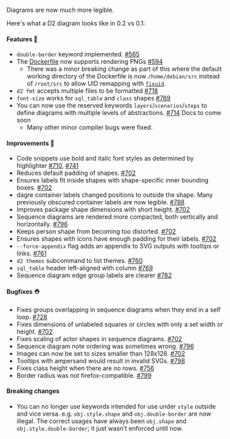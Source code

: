 Diagrams are now much more legible.

Here's what a D2 diagram looks like in 0.2 vs 0.1:

#### Features 🚀

- `double-border` keyword implemented. [#565](https://github.com/terrastruct/d2/pull/565)
- The [Dockerfile](./docs/INSTALL.md#docker) now supports rendering PNGs [#594](https://github.com/terrastruct/d2/issues/594)
  - There was a minor breaking change as part of this where the default working directory of the Dockerfile is now `/home/debian/src` instead of `/root/src` to allow UID remapping with [`fixuid`](https://github.com/boxboat/fixuid).
- `d2 fmt` accepts multiple files to be formatted [#718](https://github.com/terrastruct/d2/issues/718)
- `font-size` works for `sql_table` and `class` shapes [#769](https://github.com/terrastruct/d2/issues/769)
- You can now use the reserved keywords `layers`/`scenarios`/`steps` to define diagrams
  with multiple levels of abstractions. [#714](https://github.com/terrastruct/d2/pull/714)
  Docs to come soon
  - Many other minor compiler bugs were fixed.

#### Improvements 🧹

- Code snippets use bold and italic font styles as determined by highlighter [#710](https://github.com/terrastruct/d2/issues/710), [#741](https://github.com/terrastruct/d2/issues/741)
- Reduces default padding of shapes. [#702](https://github.com/terrastruct/d2/pull/702)
- Ensures labels fit inside shapes with shape-specific inner bounding boxes. [#702](https://github.com/terrastruct/d2/pull/702)
- dagre container labels changed positions to outside the shape. Many previously obscured container labels are now legible. [#788](https://github.com/terrastruct/d2/pull/788)
- Improves package shape dimensions with short height. [#702](https://github.com/terrastruct/d2/pull/702)
- Sequence diagrams are rendered more compacted, both vertically and horizontally. [#796](https://github.com/terrastruct/d2/pull/796)
- Keeps person shape from becoming too distorted. [#702](https://github.com/terrastruct/d2/pull/702)
- Ensures shapes with icons have enough padding for their labels. [#702](https://github.com/terrastruct/d2/pull/702)
- `--force-appendix` flag adds an appendix to SVG outputs with tooltips or links. [#761](https://github.com/terrastruct/d2/pull/761)
- `d2 themes` subcommand to list themes. [#760](https://github.com/terrastruct/d2/pull/760)
- `sql_table` header left-aligned with column [#769](https://github.com/terrastruct/d2/pull/769)
- Sequence diagram edge group labels are clearer [#782](https://github.com/terrastruct/d2/pull/782)

#### Bugfixes ⛑️

- Fixes groups overlapping in sequence diagrams when they end in a self loop. [#728](https://github.com/terrastruct/d2/pull/728)
- Fixes dimensions of unlabeled squares or circles with only a set width or height. [#702](https://github.com/terrastruct/d2/pull/702)
- Fixes scaling of actor shapes in sequence diagrams. [#702](https://github.com/terrastruct/d2/pull/702)
- Sequence diagram note ordering was sometimes wrong. [#796](https://github.com/terrastruct/d2/pull/796)
- Images can now be set to sizes smaller than 128x128. [#702](https://github.com/terrastruct/d2/pull/702)
- Tooltips with ampersand would result in invalid SVGs. [#798](https://github.com/terrastruct/d2/pull/798)
- Fixes class height when there are no rows. [#756](https://github.com/terrastruct/d2/pull/756)
- Border radius was not firefox-compatible. [#799](https://github.com/terrastruct/d2/pull/799)

#### Breaking changes

- You can no longer use keywords intended for use under `style` outside and vice versa. e.g. `obj.style.shape` and `obj.double-border` are now illegal. The correct usages have always been `obj.shape` and `obj.style.double-border`; it just wasn't enforced until now.

